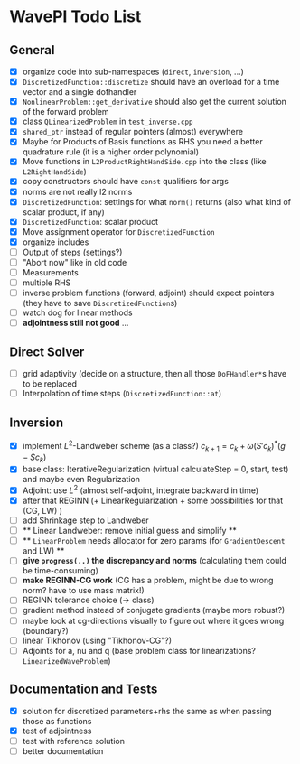 # WavePI Todo List

## General 

- [x] organize code into sub-namespaces (`direct`, `inversion`, ...)
- [x] `DiscretizedFunction::discretize` should have an overload for a time vector and a single dofhandler
- [x] `NonlinearProblem::get_derivative` should also get the current solution of the forward problem
- [x] class `QLinearizedProblem` in `test_inverse.cpp`
- [x] `shared_ptr` instead of regular pointers (almost) everywhere
- [x] Maybe for Products of Basis functions as RHS you need a better quadrature rule (it is a higher order polynomial)
- [x] Move functions in `L2ProductRightHandSide.cpp` into the class (like `L2RightHandSide`) 
- [x] copy constructors should have `const` qualifiers for args 
- [x] norms are not really l2 norms 
- [x] `DiscretizedFunction`: settings for what `norm()` returns (also what kind of scalar product, if any)
- [x] `DiscretizedFunction`: scalar product 
- [x] Move assignment operator for `DiscretizedFunction`
- [x] organize includes
- [ ] Output of steps (settings?)
- [ ] "Abort now" like in old code
- [ ] Measurements
- [ ] multiple RHS 
- [ ] inverse problem functions (forward, adjoint) should expect pointers (they have to save `DiscretizedFunction`s)
- [ ] watch dog for linear methods
- [ ] **adjointness still not good** ...

## Direct Solver

- [ ] grid adaptivity (decide on a structure, then all those `DoFHandler*`s have to be replaced 
- [ ] Interpolation of time steps (`DiscretizedFunction::at`)

## Inversion

- [x] implement $`L^2`$-Landweber scheme (as  a class?) $`c_{k+1} = c_k + \omega (S' c_k)^* (g - S c_k)`$
- [x] base class: IterativeRegularization (virtual calculateStep = 0, start, test) and maybe even Regularization
- [x] Adjoint: use $`L^2`$ (almost self-adjoint, integrate backward in time) 
- [x] after that REGINN (+ LinearRegularization + some possibilities for that (CG, LW) ) 
- [ ] add Shrinkage step to Landweber
- [ ] ** Linear Landweber: remove initial guess and simplify **
- [ ] ** `LinearProblem` needs allocator for zero params (for `GradientDescent` and LW)  **
- [ ] **give `progress(..)` the discrepancy and norms** (calculating them could be time-consuming)
- [ ] **make REGINN-CG work** (CG has a problem, might be due to wrong norm? have to use mass matrix!)
- [ ] REGINN tolerance choice (-> class)
- [ ] gradient method instead of conjugate gradients (maybe more robust?)
- [ ] maybe look at cg-directions visually to figure out where it goes wrong (boundary?)
- [ ] linear Tikhonov (using "Tikhonov-CG"?)
- [ ] Adjoints for a, nu and q (base problem class for linearizations? `LinearizedWaveProblem`)

## Documentation and Tests

- [x] solution for discretized parameters+rhs the same as when passing those as functions
- [x] test of adjointness
- [ ] test with reference solution
- [ ] better documentation